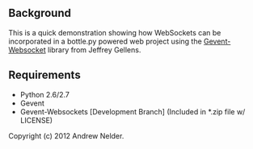 ## Background
This is a quick demonstration showing how WebSockets can be incorporated
in a bottle.py powered web project using the [Gevent-Websocket](http://www.gelens.org/code/gevent-websocket/) library from Jeffrey Gellens.

## Requirements
- Python 2.6/2.7
- Gevent
- Gevent-Websockets [Development Branch]  (Included in *.zip file w/
  LICENSE)


Copyright (c) 2012 Andrew Nelder.

